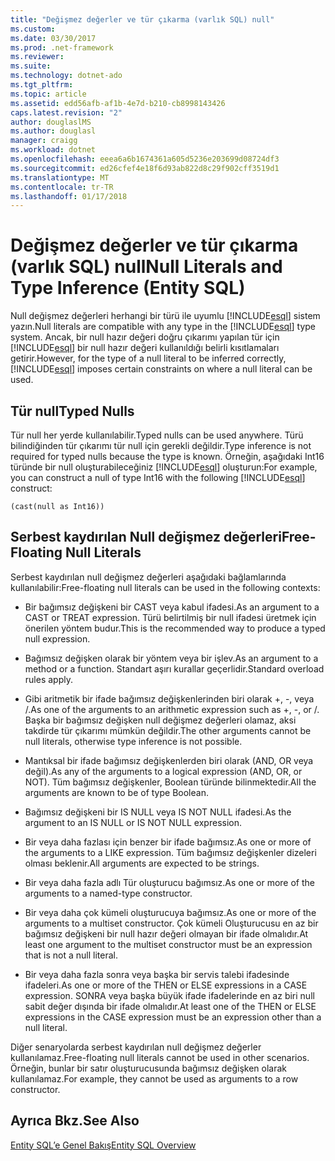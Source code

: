 ```yaml
---
title: "Değişmez değerler ve tür çıkarma (varlık SQL) null"
ms.custom: 
ms.date: 03/30/2017
ms.prod: .net-framework
ms.reviewer: 
ms.suite: 
ms.technology: dotnet-ado
ms.tgt_pltfrm: 
ms.topic: article
ms.assetid: edd56afb-af1b-4e7d-b210-cb8998143426
caps.latest.revision: "2"
author: douglaslMS
ms.author: douglasl
manager: craigg
ms.workload: dotnet
ms.openlocfilehash: eeea6a6b1674361a605d5236e203699d08724df3
ms.sourcegitcommit: ed26cfef4e18f6d93ab822d8c29f902cff3519d1
ms.translationtype: MT
ms.contentlocale: tr-TR
ms.lasthandoff: 01/17/2018
---
```

# <a name="null-literals-and-type-inference-entity-sql"></a><span data-ttu-id="0325c-102">Değişmez değerler ve tür çıkarma (varlık SQL) null</span><span class="sxs-lookup"><span data-stu-id="0325c-102">Null Literals and Type Inference (Entity SQL)</span></span>
<span data-ttu-id="0325c-103">Null değişmez değerleri herhangi bir türü ile uyumlu [!INCLUDE[esql](../../../../../../includes/esql-md.md)] sistem yazın.</span><span class="sxs-lookup"><span data-stu-id="0325c-103">Null literals are compatible with any type in the [!INCLUDE[esql](../../../../../../includes/esql-md.md)] type system.</span></span> <span data-ttu-id="0325c-104">Ancak, bir null hazır değeri doğru çıkarımı yapılan tür için [!INCLUDE[esql](../../../../../../includes/esql-md.md)] bir null hazır değeri kullanıldığı belirli kısıtlamaları getirir.</span><span class="sxs-lookup"><span data-stu-id="0325c-104">However, for the type of a null literal to be inferred correctly, [!INCLUDE[esql](../../../../../../includes/esql-md.md)] imposes certain constraints on where a null literal can be used.</span></span>  
  
## <a name="typed-nulls"></a><span data-ttu-id="0325c-105">Tür null</span><span class="sxs-lookup"><span data-stu-id="0325c-105">Typed Nulls</span></span>  
 <span data-ttu-id="0325c-106">Tür null her yerde kullanılabilir.</span><span class="sxs-lookup"><span data-stu-id="0325c-106">Typed nulls can be used anywhere.</span></span> <span data-ttu-id="0325c-107">Türü bilindiğinden tür çıkarımı tür null için gerekli değildir.</span><span class="sxs-lookup"><span data-stu-id="0325c-107">Type inference is not required for typed nulls because the type is known.</span></span> <span data-ttu-id="0325c-108">Örneğin, aşağıdaki Int16 türünde bir null oluşturabileceğiniz [!INCLUDE[esql](../../../../../../includes/esql-md.md)] oluşturun:</span><span class="sxs-lookup"><span data-stu-id="0325c-108">For example, you can construct a null of type Int16 with the following [!INCLUDE[esql](../../../../../../includes/esql-md.md)] construct:</span></span>  
  
 `(cast(null as Int16))`  
  
## <a name="free-floating-null-literals"></a><span data-ttu-id="0325c-109">Serbest kaydırılan Null değişmez değerleri</span><span class="sxs-lookup"><span data-stu-id="0325c-109">Free-Floating Null Literals</span></span>  
 <span data-ttu-id="0325c-110">Serbest kaydırılan null değişmez değerleri aşağıdaki bağlamlarında kullanılabilir:</span><span class="sxs-lookup"><span data-stu-id="0325c-110">Free-floating null literals can be used in the following contexts:</span></span>  
  
-   <span data-ttu-id="0325c-111">Bir bağımsız değişkeni bir CAST veya kabul ifadesi.</span><span class="sxs-lookup"><span data-stu-id="0325c-111">As an argument to a CAST or TREAT expression.</span></span> <span data-ttu-id="0325c-112">Türü belirtilmiş bir null ifadesi üretmek için önerilen yöntem budur.</span><span class="sxs-lookup"><span data-stu-id="0325c-112">This is the recommended way to produce a typed null expression.</span></span>  
  
-   <span data-ttu-id="0325c-113">Bağımsız değişken olarak bir yöntem veya bir işlev.</span><span class="sxs-lookup"><span data-stu-id="0325c-113">As an argument to a method or a function.</span></span> <span data-ttu-id="0325c-114">Standart aşırı kurallar geçerlidir.</span><span class="sxs-lookup"><span data-stu-id="0325c-114">Standard overload rules apply.</span></span>  
  
-   <span data-ttu-id="0325c-115">Gibi aritmetik bir ifade bağımsız değişkenlerinden biri olarak +, -, veya /.</span><span class="sxs-lookup"><span data-stu-id="0325c-115">As one of the arguments to an arithmetic expression such as +, -, or /.</span></span> <span data-ttu-id="0325c-116">Başka bir bağımsız değişken null değişmez değerleri olamaz, aksi takdirde tür çıkarımı mümkün değildir.</span><span class="sxs-lookup"><span data-stu-id="0325c-116">The other arguments cannot be null literals, otherwise type inference is not possible.</span></span>  
  
-   <span data-ttu-id="0325c-117">Mantıksal bir ifade bağımsız değişkenlerden biri olarak (AND, OR veya değil).</span><span class="sxs-lookup"><span data-stu-id="0325c-117">As any of the arguments to a logical expression (AND, OR, or NOT).</span></span> <span data-ttu-id="0325c-118">Tüm bağımsız değişkenler, Boolean türünde bilinmektedir.</span><span class="sxs-lookup"><span data-stu-id="0325c-118">All the arguments are known to be of type Boolean.</span></span>  
  
-   <span data-ttu-id="0325c-119">Bağımsız değişkeni bir IS NULL veya IS NOT NULL ifadesi.</span><span class="sxs-lookup"><span data-stu-id="0325c-119">As the argument to an IS NULL or IS NOT NULL expression.</span></span>  
  
-   <span data-ttu-id="0325c-120">Bir veya daha fazlası için benzer bir ifade bağımsız.</span><span class="sxs-lookup"><span data-stu-id="0325c-120">As one or more of the arguments to a LIKE expression.</span></span> <span data-ttu-id="0325c-121">Tüm bağımsız değişkenler dizeleri olması beklenir.</span><span class="sxs-lookup"><span data-stu-id="0325c-121">All arguments are expected to be strings.</span></span>  
  
-   <span data-ttu-id="0325c-122">Bir veya daha fazla adlı Tür oluşturucu bağımsız.</span><span class="sxs-lookup"><span data-stu-id="0325c-122">As one or more of the arguments to a named-type constructor.</span></span>  
  
-   <span data-ttu-id="0325c-123">Bir veya daha çok kümeli oluşturucuya bağımsız.</span><span class="sxs-lookup"><span data-stu-id="0325c-123">As one or more of the arguments to a multiset constructor.</span></span> <span data-ttu-id="0325c-124">Çok kümeli Oluşturucusu en az bir bağımsız değişkeni bir null hazır değeri olmayan bir ifade olmalıdır.</span><span class="sxs-lookup"><span data-stu-id="0325c-124">At least one argument to the multiset constructor must be an expression that is not a null literal.</span></span>  
  
-   <span data-ttu-id="0325c-125">Bir veya daha fazla sonra veya başka bir servis talebi ifadesinde ifadeleri.</span><span class="sxs-lookup"><span data-stu-id="0325c-125">As one or more of the THEN or ELSE expressions in a CASE expression.</span></span> <span data-ttu-id="0325c-126">SONRA veya başka büyük ifade ifadelerinde en az biri null sabit değer dışında bir ifade olmalıdır.</span><span class="sxs-lookup"><span data-stu-id="0325c-126">At least one of the THEN or ELSE expressions in the CASE expression must be an expression other than a null literal.</span></span>  
  
 <span data-ttu-id="0325c-127">Diğer senaryolarda serbest kaydırılan null değişmez değerler kullanılamaz.</span><span class="sxs-lookup"><span data-stu-id="0325c-127">Free-floating null literals cannot be used in other scenarios.</span></span> <span data-ttu-id="0325c-128">Örneğin, bunlar bir satır oluşturucusunda bağımsız değişken olarak kullanılamaz.</span><span class="sxs-lookup"><span data-stu-id="0325c-128">For example,  they cannot be used as arguments to a row constructor.</span></span>  
  
## <a name="see-also"></a><span data-ttu-id="0325c-129">Ayrıca Bkz.</span><span class="sxs-lookup"><span data-stu-id="0325c-129">See Also</span></span>  
 [<span data-ttu-id="0325c-130">Entity SQL’e Genel Bakış</span><span class="sxs-lookup"><span data-stu-id="0325c-130">Entity SQL Overview</span></span>](../../../../../../docs/framework/data/adonet/ef/language-reference/entity-sql-overview.md)
